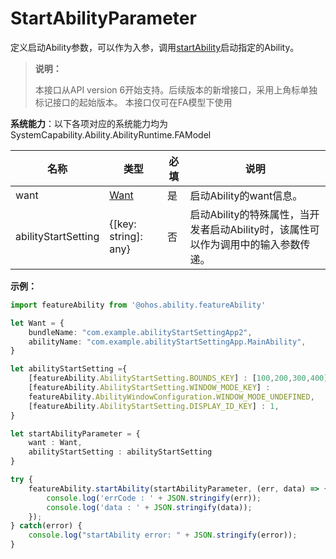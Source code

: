 # StartAbilityParameter

定义启动Ability参数，可以作为入参，调用[startAbility](js-apis-ability-featureAbility.md#featureabilitystartability)启动指定的Ability。

> **说明：**
> 
> 本接口从API version 6开始支持。后续版本的新增接口，采用上角标单独标记接口的起始版本。
> 本接口仅可在FA模型下使用

**系统能力**：以下各项对应的系统能力均为SystemCapability.Ability.AbilityRuntime.FAModel

| 名称               |   类型   | 必填   | 说明                                    |
| ------------------- | -------- | ---- | -------------------------------------- |
| want                | [Want](js-apis-application-want.md)|   是   | 启动Ability的want信息。                     |
| abilityStartSetting | {[key: string]: any} | 否    | 启动Ability的特殊属性，当开发者启动Ability时，该属性可以作为调用中的输入参数传递。 |

**示例：**
```ts
import featureAbility from '@ohos.ability.featureAbility'

let Want = {
    bundleName: "com.example.abilityStartSettingApp2",
    abilityName: "com.example.abilityStartSettingApp.MainAbility",
}

let abilityStartSetting ={
    [featureAbility.AbilityStartSetting.BOUNDS_KEY] : [100,200,300,400],
    [featureAbility.AbilityStartSetting.WINDOW_MODE_KEY] :
    featureAbility.AbilityWindowConfiguration.WINDOW_MODE_UNDEFINED,
    [featureAbility.AbilityStartSetting.DISPLAY_ID_KEY] : 1,
}

let startAbilityParameter = {
    want : Want,
    abilityStartSetting : abilityStartSetting
}

try {
    featureAbility.startAbility(startAbilityParameter, (err, data) => {
        console.log('errCode : ' + JSON.stringify(err));
        console.log('data : ' + JSON.stringify(data));
    });
} catch(error) {
    console.log("startAbility error: " + JSON.stringify(error));
}
```
